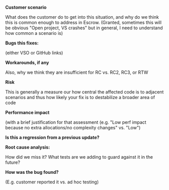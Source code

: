 **Customer scenario**

What does the customer do to get into this situation, and why do we think this
is common enough to address in Escrow.  (Granted, sometimes this will be
obvious "Open project, VS crashes" but in general, I need to understand how
common a scenario is)

**Bugs this fixes:**

(either VSO or GitHub links)

**Workarounds, if any**

Also, why we think they are insufficient for RC vs. RC2, RC3, or RTW

**Risk**

This is generally a measure our how central the affected code is to adjacent
scenarios and thus how likely your fix is to destabilize a broader area of code

**Performance impact**

(with a brief justification for that assessment (e.g. "Low perf impact because no extra allocations/no complexity changes" vs. "Low")

**Is this a regression from a previous update?**

**Root cause analysis:**

How did we miss it?  What tests are we adding to guard against it in the future?

**How was the bug found?**

(E.g. customer reported it vs. ad hoc testing)